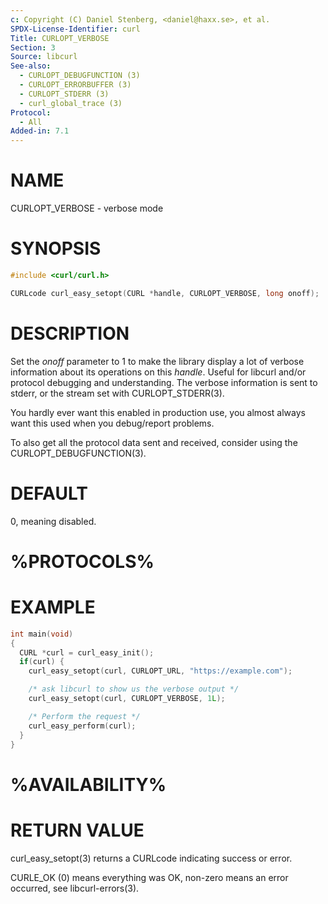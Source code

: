 ```yaml
---
c: Copyright (C) Daniel Stenberg, <daniel@haxx.se>, et al.
SPDX-License-Identifier: curl
Title: CURLOPT_VERBOSE
Section: 3
Source: libcurl
See-also:
  - CURLOPT_DEBUGFUNCTION (3)
  - CURLOPT_ERRORBUFFER (3)
  - CURLOPT_STDERR (3)
  - curl_global_trace (3)
Protocol:
  - All
Added-in: 7.1
---
```


# NAME

CURLOPT_VERBOSE - verbose mode

# SYNOPSIS

~~~c
#include <curl/curl.h>

CURLcode curl_easy_setopt(CURL *handle, CURLOPT_VERBOSE, long onoff);
~~~

# DESCRIPTION

Set the *onoff* parameter to 1 to make the library display a lot of
verbose information about its operations on this *handle*. Useful for
libcurl and/or protocol debugging and understanding. The verbose information
is sent to stderr, or the stream set with CURLOPT_STDERR(3).

You hardly ever want this enabled in production use, you almost always want
this used when you debug/report problems.

To also get all the protocol data sent and received, consider using the
CURLOPT_DEBUGFUNCTION(3).

# DEFAULT

0, meaning disabled.

# %PROTOCOLS%

# EXAMPLE

~~~c
int main(void)
{
  CURL *curl = curl_easy_init();
  if(curl) {
    curl_easy_setopt(curl, CURLOPT_URL, "https://example.com");

    /* ask libcurl to show us the verbose output */
    curl_easy_setopt(curl, CURLOPT_VERBOSE, 1L);

    /* Perform the request */
    curl_easy_perform(curl);
  }
}
~~~

# %AVAILABILITY%

# RETURN VALUE

curl_easy_setopt(3) returns a CURLcode indicating success or error.

CURLE_OK (0) means everything was OK, non-zero means an error occurred, see
libcurl-errors(3).
